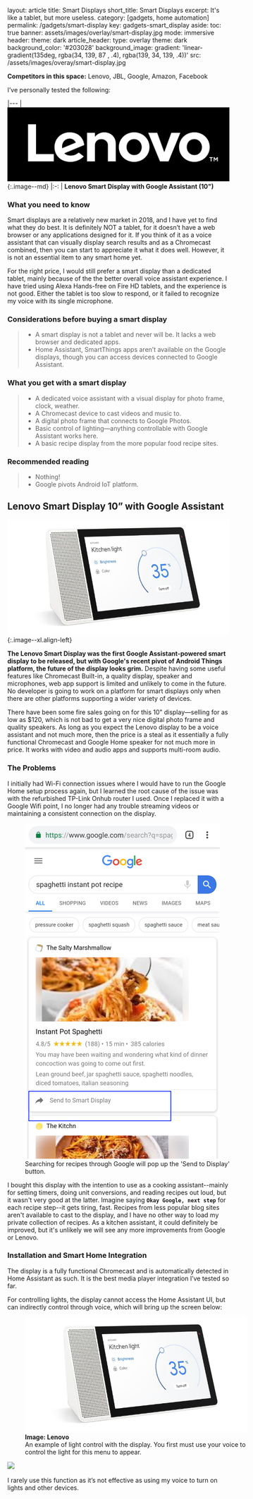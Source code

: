 layout: article
title: Smart Displays
short_title: Smart Displays
excerpt: It's like a tablet, but more useless.
category: [gadgets, home automation]
permalink: /gadgets/smart-display
key: gadgets-smart_display
aside:
  toc: true
banner: assets/images/overlay/smart-display.jpg
mode: immersive
header:
  theme: dark
article_header:
  type: overlay
  theme: dark
  background_color: '#203028'
  background_image:
    gradient: 'linear-gradient(135deg, rgba(34, 139, 87 , .4), rgba(139, 34, 139, .4))'
    src: /assets/images/overay/smart-display.jpg

**Competitors in this space:** Lenovo, JBL, Google, Amazon, Facebook

I’ve personally tested the following:

|---
| ![](\assets\images\logo\lenovo.png){:.image--md} 
|:-:
| **Lenovo Smart Display with Google Assistant (10")** 


### What you need to know

Smart displays are a relatively new market in 2018, and I have yet to find what they do best. It is definitely NOT a tablet, for it doesn’t have a web browser or any applications designed for it.  If you think of it as a voice assistant that can visually display search results and as a Chromecast combined, then you can start to appreciate it what it does well. However, it is not an essential item to any smart home yet.

For the right price, I would still prefer a smart display than a dedicated tablet, mainly because of the the better overall voice assistant experience. I have tried using Alexa Hands-free on Fire HD tablets, and the experience is not good. Either the tablet is too slow to respond, or it failed to recognize my voice with its single microphone.

### Considerations before buying a smart display

> - A smart display is not a tablet and never will be. It lacks a web browser and dedicated apps. 
> - Home Assistant, SmartThings apps aren’t available on the Google displays, though you can access devices connected to Google Assistant.

### What you get with a smart display

> - A dedicated voice assistant with a visual display for photo frame, clock, weather.
> - A Chromecast device to cast videos and music to.
> - A digital photo frame that connects to Google Photos.
> - Basic control of lighting—anything controllable with Google Assistant works here.
> - A basic recipe display from the more popular food recipe sites.

### Recommended reading
> - Nothing!
> - Google pivots Android IoT platform.

## Lenovo Smart Display 10” with Google Assistant

 ![](\assets\images\product-photo\lenovo-smart-display.jpg){:.image--xl.align-left}

**The Lenovo Smart Display was the first Google Assistant-powered smart display to be released, but with Google's recent pivot of Android Things platform, the future of the display looks grim.** Despite having some useful features like Chromecast Built-in, a quality display, speaker and microphones, web app support is limited and unlikely to come in the future. No developer is going to work on a platform for smart displays only when there are other platforms supporting a wider variety of devices.

There have been some fire sales going on for this 10” display—selling for as low as $120, which is not bad to get a very nice digital photo frame and quality speakers. As long as you expect the Lenovo display to be a voice assistant and not much more, then the price is a steal as it essentially a fully functional Chromecast and Google Home speaker for not much more in price.  It works with video and audio apps and supports multi-room audio.

### The Problems

I initially had Wi-Fi connection issues where I would have to run the Google Home setup process again, but I learned the root cause of the issue was with the refurbished TP-Link Onhub router I used. Once I replaced it with a Google Wifi point, I no longer had any trouble streaming videos or maintaining a consistent connection on the display.

<figure style="width: 100%;" >
 <img src="\assets\images\other\lenovo-smart-display-app.png" alt="" />
 <figcaption>
Searching for recipes through Google will pop up the 'Send to Display' button.
 </figcaption>
</figure>

I bought this display with the intention to use as a cooking assistant--mainly for setting timers, doing unit conversions, and reading recipes out loud, but it wasn't very good at the latter. Imagine saying **``Okay Google, next step``** for each recipe step--it gets tiring, fast. Recipes from less popular blog sites aren't available to cast to the display, and I have no other way to load my private collection of recipes. As a kitchen assistant, it could definitely be improved, but it's unlikely we will see any more improvements from Google or Lenovo.

### Installation and Smart Home Integration
The display is a fully functional Chromecast and is automatically detected in Home Assistant as such. It is the best media player integration I’ve tested so far.

For controlling lights, the display cannot access the Home Assistant UI, but can indirectly control through voice, which will bring up the screen below:

<figure style="width: 100%;" >
 <img src="\assets\images\other\smart_display-lenovo-photo01.jpg" alt="" />
 <figcaption>
<b>Image: Lenovo</b><br>An example of light control with the display. You first must use your voice to control the light for this menu to appear.
</figcaption>
</figure>

![](https://d2mxuefqeaa7sj.cloudfront.net/s_6F2D06D13ED5B646A7B3ABF92554F4B018DC3C58310A9D7A5EC1772E423FF837_1551472873372_smart_display-lenovo-photo01.jpg)


I rarely use this function as it’s not effective as using my voice to turn on lights and other devices.